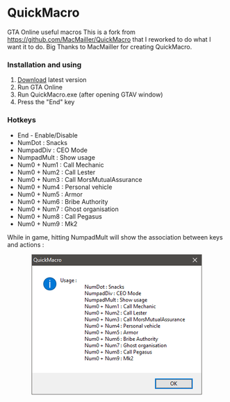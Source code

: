 # QuickMacro
GTA Online useful macros
This is a fork from https://github.com/MacMailler/QuickMacro that I reworked to do what I want it to do. Big Thanks to MacMailler for  creating QuickMacro. 

### Installation and using
1. [Download](https://github.com/Liscum/QuickMacro/raw/master/QuickMacro.exe) latest version
2. Run GTA Online
3. Run QuickMacro.exe (after opening GTAV window)
4. Press the "End" key

### Hotkeys
+ End - Enable/Disable
+ NumDot : Snacks
+ NumpadDiv : CEO Mode
+ NumpadMult : Show usage
+ Num0 + Num1 : Call Mechanic
+ Num0 + Num2 : Call Lester
+ Num0 + Num3 : Call MorsMutualAssurance
+ Num0 + Num4 : Personal vehicle
+ Num0 + Num5 : Armor
+ Num0 + Num6 : Bribe Authority
+ Num0 + Num7 : Ghost organisation
+ Num0 + Num8 : Call Pegasus
+ Num0 + Num9 : Mk2  

While in game, hitting NumpadMult will show the association between keys and actions : 


<p align="center">
  <img src="usage.png" title="Usage">
</p>
